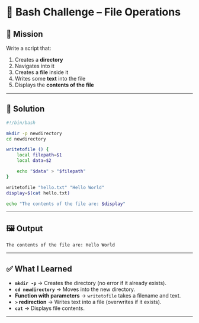 # 📂 Bash Challenge – File Operations

## 🏹 Mission

Write a script that:

1. Creates a **directory**
2. Navigates into it
3. Creates a **file** inside it
4. Writes some **text** into the file
5. Displays the **contents of the file**

---

## 🧠 Solution

```bash
#!/bin/bash

mkdir -p newdirectory
cd newdirectory

writetofile () {
    local filepath=$1
    local data=$2

    echo "$data" > "$filepath"
}

writetofile "hello.txt" "Hello World"
display=$(cat hello.txt)

echo "The contents of the file are: $display"
```

---

## 🖼 Output

```
The contents of the file are: Hello World
```

---

## ✅ What I Learned

* **`mkdir -p`** → Creates the directory (no error if it already exists).
* **`cd newdirectory`** → Moves into the new directory.
* **Function with parameters** → `writetofile` takes a filename and text.
* **`>` redirection** → Writes text into a file (overwrites if it exists).
* **`cat`** → Displays file contents.

---
